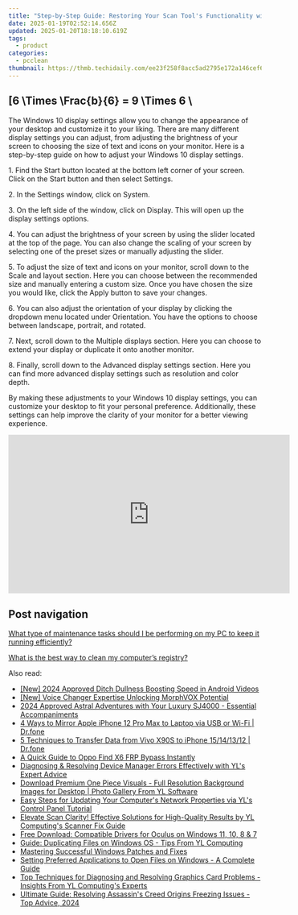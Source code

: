 ```yaml
---
title: "Step-by-Step Guide: Restoring Your Scan Tool's Functionality with Driver Reinstallation - YL Computing"
date: 2025-01-19T02:52:14.656Z
updated: 2025-01-20T18:18:10.619Z
tags:
  - product
categories:
  - pcclean
thumbnail: https://thmb.techidaily.com/ee23f258f8acc5ad2795e172a146cef682a3a259b32871693580ae9137133cdf.jpg
---
```


## \[6 \Times \Frac{b}{6} = 9 \Times 6 \

The Windows 10 display settings allow you to change the appearance of your desktop and customize it to your liking. There are many different display settings you can adjust, from adjusting the brightness of your screen to choosing the size of text and icons on your monitor. Here is a step-by-step guide on how to adjust your Windows 10 display settings. 

1\. Find the Start button located at the bottom left corner of your screen. Click on the Start button and then select Settings.

2\. In the Settings window, click on System.

3\. On the left side of the window, click on Display. This will open up the display settings options. 

4\. You can adjust the brightness of your screen by using the slider located at the top of the page. You can also change the scaling of your screen by selecting one of the preset sizes or manually adjusting the slider.

5\. To adjust the size of text and icons on your monitor, scroll down to the Scale and layout section. Here you can choose between the recommended size and manually entering a custom size. Once you have chosen the size you would like, click the Apply button to save your changes.

6\. You can also adjust the orientation of your display by clicking the dropdown menu located under Orientation. You have the options to choose between landscape, portrait, and rotated.

7\. Next, scroll down to the Multiple displays section. Here you can choose to extend your display or duplicate it onto another monitor.

8\. Finally, scroll down to the Advanced display settings section. Here you can find more advanced display settings such as resolution and color depth. 

By making these adjustments to your Windows 10 display settings, you can customize your desktop to fit your personal preference. Additionally, these settings can help improve the clarity of your monitor for a better viewing experience.

<!-- affiliate ads begin -->
<iframe width="560" height="315" src="https://www.youtube.com/embed/BR4gsW-J7as?si=9a56UDKZKhREZnwz" title="YouTube video player" frameborder="0" allow="accelerometer; autoplay; clipboard-write; encrypted-media; gyroscope; picture-in-picture; web-share" referrerpolicy="strict-origin-when-cross-origin" allowfullscreen></iframe>
<!-- affiliate ads end -->

## Post navigation

[What type of maintenance tasks should I be performing on my PC to keep it running efficiently?](https://tools.techidaily.com/pcclean/products/)

[What is the best way to clean my computer’s registry?](https://tools.techidaily.com/pcclean/products/)

<ins class="adsbygoogle"
     style="display:block"
     data-ad-format="autorelaxed"
     data-ad-client="ca-pub-7571918770474297"
     data-ad-slot="1223367746"></ins>

<ins class="adsbygoogle"
     style="display:block"
     data-ad-client="ca-pub-7571918770474297"
     data-ad-slot="8358498916"
     data-ad-format="auto"
     data-full-width-responsive="true"></ins>

<span class="atpl-alsoreadstyle">Also read:</span>
<div><ul>
<li><a href="https://fox-cloud.techidaily.com/new-2024-approved-ditch-dullness-boosting-speed-in-android-videos/"><u>[New] 2024 Approved Ditch Dullness Boosting Speed in Android Videos</u></a></li>
<li><a href="https://fox-helps.techidaily.com/new-voice-changer-expertise-unlocking-morphvox-potential/"><u>[New] Voice Changer Expertise Unlocking MorphVOX Potential</u></a></li>
<li><a href="https://extra-tips.techidaily.com/2024-approved-astral-adventures-with-your-luxury-sj4000-essential-accompaniments/"><u>2024 Approved Astral Adventures with Your Luxury SJ4000 - Essential Accompaniments</u></a></li>
<li><a href="https://screen-mirror.techidaily.com/4-ways-to-mirror-apple-iphone-12-pro-max-to-laptop-via-usb-or-wi-fi-drfone-by-drfone-ios/"><u>4 Ways to Mirror Apple iPhone 12 Pro Max to Laptop via USB or Wi-Fi | Dr.fone</u></a></li>
<li><a href="https://blog-min.techidaily.com/5-techniques-to-transfer-data-from-vivo-x90s-to-iphone-15141312-drfone-by-drfone-transfer-from-android-transfer-from-android/"><u>5 Techniques to Transfer Data from Vivo X90S to iPhone 15/14/13/12 | Dr.fone</u></a></li>
<li><a href="https://android-frp.techidaily.com/a-quick-guide-to-oppo-find-x6-frp-bypass-instantly-by-drfone-android/"><u>A Quick Guide to Oppo Find X6 FRP Bypass Instantly</u></a></li>
<li><a href="https://discover-amazing.techidaily.com/diagnosing-and-resolving-device-manager-errors-effectively-with-yls-expert-advice/"><u>Diagnosing & Resolving Device Manager Errors Effectively with YL's Expert Advice</u></a></li>
<li><a href="https://discover-amazing.techidaily.com/download-premium-one-piece-visuals-full-resolution-background-images-for-desktop-photo-gallery-from-yl-software/"><u>Download Premium One Piece Visuals - Full Resolution Background Images for Desktop | Photo Gallery From YL Software</u></a></li>
<li><a href="https://discover-amazing.techidaily.com/easy-steps-for-updating-your-computers-network-properties-via-yls-control-panel-tutorial/"><u>Easy Steps for Updating Your Computer's Network Properties via YL's Control Panel Tutorial</u></a></li>
<li><a href="https://discover-amazing.techidaily.com/elevate-scan-clarity-effective-solutions-for-high-quality-results-by-yl-computings-scanner-fix-guide/"><u>Elevate Scan Clarity! Effective Solutions for High-Quality Results by YL Computing's Scanner Fix Guide</u></a></li>
<li><a href="https://hardware-help.techidaily.com/free-download-compatible-drivers-for-oculus-on-windows-11-10-8-and-7/"><u>Free Download: Compatible Drivers for Oculus on Windows 11, 10, 8 & 7</u></a></li>
<li><a href="https://discover-amazing.techidaily.com/guide-duplicating-files-on-windows-os-tips-from-yl-computing/"><u>Guide: Duplicating Files on Windows OS - Tips From YL Computing</u></a></li>
<li><a href="https://common-error.techidaily.com/mastering-successful-windows-patches-and-fixes/"><u>Mastering Successful Windows Patches and Fixes</u></a></li>
<li><a href="https://discover-amazing.techidaily.com/setting-preferred-applications-to-open-files-on-windows-a-complete-guide/"><u>Setting Preferred Applications to Open Files on Windows - A Complete Guide</u></a></li>
<li><a href="https://discover-amazing.techidaily.com/top-techniques-for-diagnosing-and-resolving-graphics-card-problems-insights-from-yl-computings-experts/"><u>Top Techniques for Diagnosing and Resolving Graphics Card Problems - Insights From YL Computing's Experts</u></a></li>
<li><a href="https://win-answers.techidaily.com/ultimate-guide-resolving-assassins-creed-origins-freezing-issues-top-advice-2024/"><u>Ultimate Guide: Resolving Assassin's Creed Origins Freezing Issues - Top Advice, 2024</u></a></li>
</ul></div>

